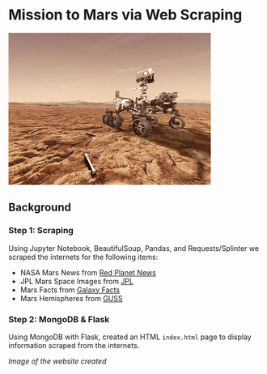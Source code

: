# Mission to Mars via Web Scraping

![rover](Missions_to_Mars/Images/mars_rover_nasa.png)

## Background

### Step 1: Scraping

Using Jupyter Notebook, BeautifulSoup, Pandas, and Requests/Splinter we scraped the internets for the following items:
- NASA Mars News from [Red Planet News](https://redplanetscience.com)
- JPL Mars Space Images from [JPL](https://spaceimages-mars.com)
- Mars Facts from [Galaxy Facts](https://galaxyfacts-mars.com)
- Mars Hemispheres from [GUSS](https://marshemispheres.com)

### Step 2: MongoDB & Flask

Using MongoDB with Flask, created an HTML `index.html` page to display information scraped from the internets.

*Image of the website created*
